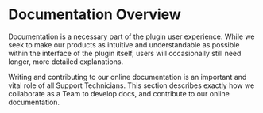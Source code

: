 # Documentation Overview
Documentation is a necessary part of the plugin user experience. While we seek to make our products as intuitive and understandable as possible within the interface of the plugin itself, users will occasionally still need longer, more detailed explanations.

Writing and contributing to our online documentation is an important and vital role of all Support Technicians. This section describes exactly how we collaborate as a Team to develop docs, and contribute to our online documentation. 

